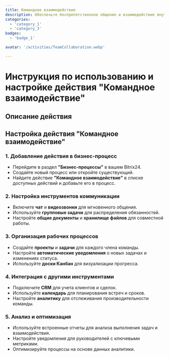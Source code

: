 ```yaml
---
title: Командное взаимодействие
description: Обеспечьте беспрепятственное общение и взаимодействие внутри вашей команды.
categories: 
  - 'category_1'
  - 'category_3'
badges: 
  - 'badge_1'

avatar: '/activities/TeamCollaboration.webp'

---
```

# Инструкция по использованию и настройке действия "Командное взаимодействие"

## Описание действия

## **Настройка действия "Командное взаимодействие"**

### 1. Добавление действия в бизнес-процесс
- Перейдите в раздел **"Бизнес-процессы"** в вашем Bitrix24.
- Создайте новый процесс или откройте существующий.
- Найдите действие **"Командное взаимодействие"** в списке доступных действий и добавьте его в процесс.

### 2. Настройка инструментов коммуникации
- Включите **чат** и **видеозвонки** для мгновенного общения.
- Используйте **групповые задачи** для распределения обязанностей.
- Настройте **общие документы** и **хранилище файлов** для совместной работы.

### 3. Организация рабочих процессов
- Создайте **проекты** и **задачи** для каждого члена команды.
- Настройте **автоматические уведомления** о новых задачах и изменениях статуса.
- Используйте **доски Канбан** для визуализации прогресса.

### 4. Интеграция с другими инструментами
- Подключите **CRM** для учета клиентов и сделок.
- Используйте **календарь** для планирования встреч и сроков.
- Настройте **аналитику** для отслеживания производительности команды.

### 5. Анализ и оптимизация
- Используйте встроенные отчеты для анализа выполнения задач и взаимодействия.
- Настройте уведомления для руководителей с ключевыми метриками.
- Оптимизируйте процессы на основе данных аналитики.